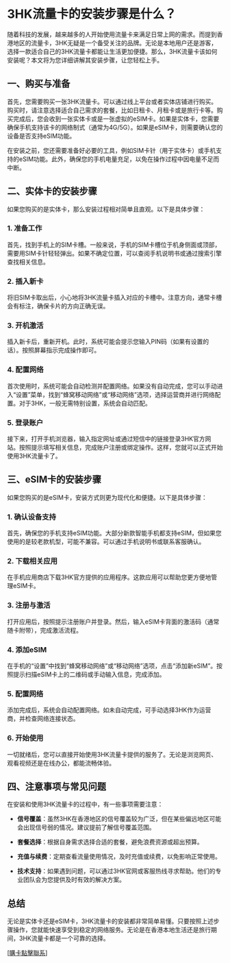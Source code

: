 # 3HK流量卡的安装步骤是什么？

随着科技的发展，越来越多的人开始使用流量卡来满足日常上网的需求。而提到香港地区的流量卡，3HK无疑是一个备受关注的品牌。无论是本地用户还是游客，选择一款适合自己的3HK流量卡都能让生活更加便捷。那么，3HK流量卡该如何安装呢？本文将为您详细讲解其安装步骤，让您轻松上手。

## 一、购买与准备

首先，您需要购买一张3HK流量卡。可以通过线上平台或者实体店铺进行购买。购买时，请注意选择适合自己需求的套餐，比如日租卡、月租卡或是旅行卡等。购买完成后，您会收到一张实体卡或是一张虚拟的eSIM卡。如果是实体卡，您需要确保手机支持该卡的网络制式（通常为4G/5G）。如果是eSIM卡，则需要确认您的设备是否支持eSIM功能。

在安装之前，您还需要准备好必要的工具，例如SIM卡针（用于实体卡）或手机支持的eSIM功能。此外，确保您的手机电量充足，以免在操作过程中因电量不足而中断。

## 二、实体卡的安装步骤

如果您购买的是实体卡，那么安装过程相对简单且直观。以下是具体步骤：

### 1. 准备工作
首先，找到手机上的SIM卡槽。一般来说，手机的SIM卡槽位于机身侧面或顶部，需要用SIM卡针轻轻弹出。如果不确定位置，可以查阅手机说明书或通过搜索引擎查找相关信息。

### 2. 插入新卡
将旧SIM卡取出后，小心地将3HK流量卡插入对应的卡槽中。注意方向，通常卡槽会有标注，确保卡片的方向正确无误。

### 3. 开机激活
插入新卡后，重新开机。此时，系统可能会提示您输入PIN码（如果有设置的话）。按照屏幕指示完成操作即可。

### 4. 配置网络
首次使用时，系统可能会自动检测并配置网络。如果没有自动完成，您可以手动进入“设置”菜单，找到“蜂窝移动网络”或“移动网络”选项，选择运营商并进行网络配置。对于3HK，一般无需特别设置，系统会自动匹配。

### 5. 登录账户
接下来，打开手机浏览器，输入指定网址或通过短信中的链接登录3HK官方网站。按照提示填写相关信息，完成账户注册或绑定操作。这样，您就可以正式开始使用3HK流量卡了。

## 三、eSIM卡的安装步骤

如果您购买的是eSIM卡，安装方式则更为现代化和便捷。以下是具体步骤：

### 1. 确认设备支持
首先，确保您的手机支持eSIM功能。大部分新款智能手机都支持eSIM，但如果您使用的是较老款机型，可能不兼容。可以通过手机说明书或联系客服确认。

### 2. 下载相关应用
在手机应用商店下载3HK官方提供的应用程序。这款应用可以帮助您更方便地管理eSIM卡。

### 3. 注册与激活
打开应用后，按照提示注册账户并登录。然后，输入eSIM卡背面的激活码（通常随卡附带），完成激活流程。

### 4. 添加eSIM
在手机的“设置”中找到“蜂窝移动网络”或“移动网络”选项，点击“添加新eSIM”。按照提示扫描eSIM卡上的二维码或手动输入信息，完成添加。

### 5. 配置网络
添加完成后，系统会自动配置网络。如未自动完成，可手动选择3HK作为运营商，并检查网络连接状态。

### 6. 开始使用
一切就绪后，您可以直接开始使用3HK流量卡提供的服务了。无论是浏览网页、观看视频还是在线办公，都能流畅体验。

## 四、注意事项与常见问题

在安装和使用3HK流量卡的过程中，有一些事项需要注意：

- **信号覆盖**：虽然3HK在香港地区的信号覆盖较为广泛，但在某些偏远地区可能会出现信号弱的情况。建议提前了解信号覆盖范围。
  
- **套餐选择**：根据自身需求选择合适的套餐，避免浪费资源或超出预算。

- **充值与续费**：定期查看流量使用情况，及时充值或续费，以免影响正常使用。

- **技术支持**：如果遇到问题，可以通过3HK官网或客服热线寻求帮助。他们的专业团队会为您提供及时有效的解决方案。

## 总结

无论是实体卡还是eSIM卡，3HK流量卡的安装都非常简单易懂。只要按照上述步骤操作，您就能快速享受到稳定的网络服务。无论是在香港本地生活还是旅行期间，3HK流量卡都是一个可靠的选择。

[[購卡點擊聯系](https://t.me/s/esim1088)]